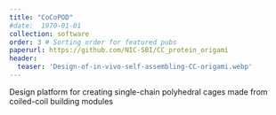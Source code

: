```yaml
---
title: "CoCoPOD"
#date:  1970-01-01
collection: software
order: 3 # Sorting order for featured pubs
paperurl: https://github.com/NIC-SBI/CC_protein_origami
header:
  teaser: 'Design-of-in-vivo-self-assembling-CC-origami.webp'
---
```


Design platform for creating single-chain polyhedral cages made from coiled-coil building modules 